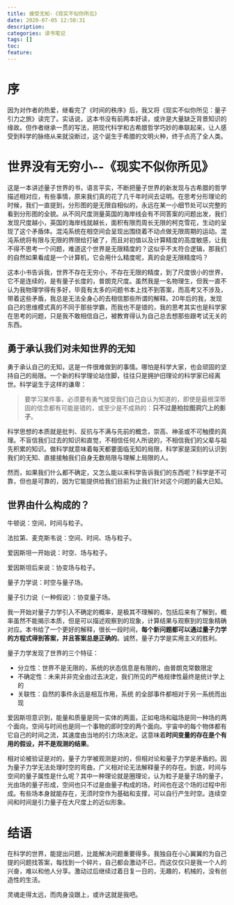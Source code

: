 ```yaml
---
title: 接受无知-《现实不似你所见》
date: 2020-07-05 12:50:31
description: 
categories: 读书笔记
tags: [] 
toc: 
feature: 
---
```


# 序
因为对作者的热爱，继看完了《时间的秩序》后，我又将《现实不似你所见：量子引力之旅》读完了。实话说，这本书没有前两本好读，或许是大量缺乏背景知识的缘故。但作者继承一贯的写法，把现代科学和古希腊哲学巧妙的串联起来，让人感受到科学的脉络从来就没断过，这个诞生于希腊的文明火种，终于点亮了全人类。

<!-- more -->

# 世界没有无穷小--《现实不似你所见》

这是一本讲述量子世界的书，语言平实，不断把量子世界的新发现与古希腊的哲学描述相对应，有些事情，原来我们真的花了几千年时间去证明。在思考分形理论的时候，我们一直提到，分形图的是无限自相似的，永远在某一小细节处可以完整的看到分形图的全貌。从不同尺度测量英国的海岸线会有不同答案的问题出发，我们发现尺度越小，英国的海岸线就越长，面积有限而周长无限的柯克雪花，生动的呈现了这个矛盾体。混沌系统在相空间会呈现出围绕着不动点做无限周期的运动。混沌系统将有限与无限的界限给打破了，而且对初值以及计算精度的高度敏感，让我不得不思考一个问题，难道这个世界是无限精度的？这似乎不太符合逻辑，那我们的自然如果看成是一个计算机，它会用什么精度呢，真的会是无限精度吗？

这本小书告诉我，世界不存在无穷小，不存在无限的精度，到了尺度很小的世界，它不是连续的，是有量子长度的，普朗克尺度。虽然我是一名物理生，但我一直不认为我物理学得有多好，毕竟有太多的问题书本上找不到答案，而高考又不涉及，带着这些矛盾，我总是无法全身心的去相信那些所谓的解释。20年后的我，发现自己的思维模式真的不同于那些学霸，而我也不是错的，我的思考其实也是科学家在思考的问题，只是我不敢相信自己，被教育得认为自己总去想那些跟考试无关的东西。

## 勇于承认我们对未知世界的无知

勇于承认自己的无知，这是一件很难做到的事情。哪怕是科学大家，也会顽固的坚持自己的局限。一个新的科学理论站住脚，往往只是拥护旧理论的科学家已经离世。科学诞生于这样的谦卑：

> 要学习某件事，必须要有勇气接受我们自己自认为知道的，即使是最根深蒂固的信念都有可能是错的，或至少是不成熟的：**只不过是柏拉图洞穴上的影子**。

科学思想的本质就是批判、反抗与不满与先前的概念，崇高、神圣或不可触摸的真理。不盲信我们过去的知识和直觉，不相信任何人所说的，不相信我们的父辈与祖先积累的知识。做科学就意味着每天都要面临无知的局限，科学家是深刻的认识到我们的无知、直接接触我们自身无数局限与理解上局限的人。

然而，如果我们什么都不确定，又怎么能以来科学告诉我们的东西呢？科学是不可靠，但也是可靠的，因为它能提供给我们目前为止我们针对这个问题的最大已知。

## 世界由什么构成的？

牛顿说：空间，时间与粒子。

法拉第、麦克斯韦说：空间、时间、场与粒子。

爱因斯坦一开始说：时空、场与粒子。

爱因斯坦后来说：协变场与粒子。

量子力学说：时空与量子场。

量子引力说（一种假说）：协变量子场。

我一开始对量子力学引入不确定的概率，是极其不理解的，包括后来有了解到，概率虽然不能揭示本质，但是可以描述观察到的现象，计算结果与观察到的现象精确对应。本书给了一个更好的解释，很长一段时间，**每个新问题都可以通过量子力学的方程式得到答案，并且答案总是正确的**。诚然，量子力学是实用主义的胜利。

量子力学发现了世界的三个特征：

- 分立性：世界不是无限的，系统的状态信息是有限的，由普朗克常数限定
- 不确定性：未来并非完全由过去决定，我们所见的严格规律性最终是统计学上的
- 关联性：自然的事件永远是相互作用，系统 的全部事件都相对于另一系统而出现

爱因斯坦意识到，能量和质量是同一实体的两面，正如电场和磁场是同一种场的两个面向，空间与时间也是同一个事物的即时空的两个面向。宇宙中的每个物体都有它自己的时间之流，其速度由当地的引力场决定。这意味着**时间变量的存在是个有用的假设，并不是观测的结果**。

相对论被验证是对的，量子力学被观测是对的，但相对论和量子力学是矛盾的。因为量子力学无法处理时空的弯曲，广义相对论无法解释量子的存在。到底，时间与空间的量子属性是什么呢？其中一种理论就是圈理论，认为粒子是量子场的量子，光由场的量子形成，空间也只不过是由量子构成的场，时间也在这个场的过程中形成。有些场本身就能存在，无须时空作为基础和支撑，可以自行产生时空。连续空间和时间是引力量子在大尺度上的近似形象。

# 结语

在科学的世界，能提出问题，比能解决问题重要得多。我独自在小心翼翼的为自己提的问题找答案，每找到一个碎片，自己都会激动不已，而这仅仅只是我一个人的兴奋，难以和他人分享。激动过后继续过着日复一日的，无趣的，机械的，没有创造性的生活。

灵魂走得太远，而肉身没跟上，或许这就是我吧。